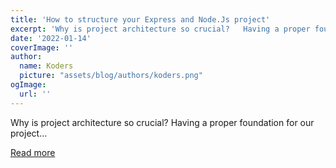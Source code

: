 ```yaml
---
title: 'How to structure your Express and Node.Js project'
excerpt: 'Why is project architecture so crucial?   Having a proper foundation for our project...'
date: '2022-01-14'
coverImage: ''
author:
  name: Koders
  picture: "assets/blog/authors/koders.png"
ogImage:
  url: ''
---
```


Why is project architecture so crucial?   Having a proper foundation for our project...

[Read more](https://dev.to/nermineslimane/how-to-structure-your-express-and-nodejs-project-3bl)
